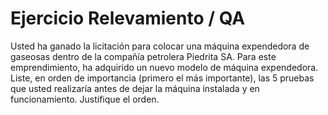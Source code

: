 # Ejercicio Relevamiento / QA

Usted ha ganado la licitación para colocar una máquina expendedora de gaseosas dentro de la compañía petrolera Piedrita SA. Para este emprendimiento, ha adquirido un nuevo modelo de máquina expendedora.
Liste, en orden de importancia (primero el más importante), las 5 pruebas que usted realizaría antes de dejar la máquina instalada y en funcionamiento. Justifique el orden.
